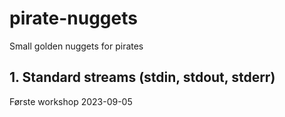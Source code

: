 # pirate-nuggets
Small golden nuggets for pirates

## 1. Standard streams (stdin, stdout, stderr)

Første workshop 2023-09-05


